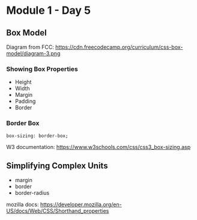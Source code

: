 # Module 1 - Day 5

## Box Model

Diagram from FCC: https://cdn.freecodecamp.org/curriculum/css-box-model/diagram-3.png

### Showing Box Properties

-   Height
-   Width
-   Margin
-   Padding
-   Border

### Border Box

`box-sizing: border-box;`

W3 documentation: https://www.w3schools.com/css/css3_box-sizing.asp

## Simplifying Complex Units

-   margin
-   border
-   border-radius

mozilla docs: https://developer.mozilla.org/en-US/docs/Web/CSS/Shorthand_properties
